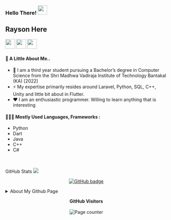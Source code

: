 ### Hello There!  <img src="https://github.com/TheDudeThatCode/TheDudeThatCode/blob/master/Assets/Hi.gif" width="29px">
## Rayson Here
<a href="https://www.linkedin.com/in/rayson-dsouza-9b312416b/"><img src="https://www.flaticon.com/svg/static/icons/svg/174/174857.svg" width="30" height="30"></a>
<a href="mailto:rayson789foru@gmail.com"><img src="https://www.flaticon.com/svg/static/icons/svg/646/646187.svg" width="30" height="30"></a>
<a href="https://www.facebook.com/rayson.dsouza.9"><img src="https://www.flaticon.com/svg/static/icons/svg/733/733547.svg" width="30" height="30"></a>
<br>

#### 🤔 A Little About Me..

- 🏫 I am a third year student pursuing a Bachelor’s degree in Computer Science from the Shri Madhwa Vadiraja Institute of Technology Bantakal (KA) [2022]
- ⚡️ My expertise primarily resides around Laravel, Python, SQL, C++, Unity and little bit about in Flutter.
- ♥️ I am an enthusiastic  programmer. Willing to learn anything that is interesting
 
#### 👨🏻‍💻 Mostly Used Languages, Frameworks :
- Python
- Dart
- Java
- C++
- C#
<br>
<br>
GitHub Stats
<img src="https://github-readme-stats.vercel.app/api?username=Rayson-LD&show_icons=true&title_color=03fc90&icon_color=03fc90&text_color=03fc90&bg_color=002b19">
<p align="center">
<a href="https://github.com/Rayson-LD?tab=followers">
    <img src="https://img.shields.io/github/followers/Rayson-LD?label=Followers&logo=GitHub&style=for-the-badge" alt="GitHub badge" />
  </a>  
 </p>
 


<details>
<summary>About My Github Page</summary>
<br>
    
![Metrics](https://metrics.lecoq.io/Rayson-LD?template=classic&activity=1&followup=1&languages=1&lines=1&people=1&activity.limit=5&activity.days=14&activity.filter=all&activity.visibility=all&activity.timestamps=false&languages.colors=github&languages.threshold=0%25&people.limit=28&people.size=28&people.types=followers%2C%20following&people.identicons=false&people.shuffle=false&config.timezone=Asia%2FCalcutta&config.twemoji=true)
    
</details>
 <p align="center">
  <b>GitHub Visitors</b>
  <br>
  <br>
  <img alt="Page counter" src="https://profile-counter.glitch.me/Rayson-LD/count.svg">
</p>
